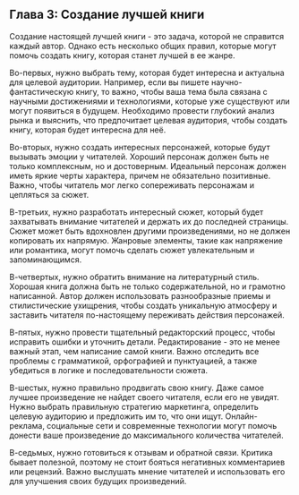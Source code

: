 ## Глава 3: Создание лучшей книги

Создание настоящей лучшей книги - это задача, которой не справится каждый автор.
Однако есть несколько общих правил, которые могут помочь создать книгу, которая станет лучшей в ее жанре.

Во-первых, нужно выбрать тему, которая будет интересна и актуальна для целевой аудитории.
Например, если вы пишете научно-фантастическую книгу, то важно, чтобы ваша тема была связана с научными достижениями и технологиями, которые уже существуют или могут появиться в будущем.
Необходимо провести глубокий анализ рынка и выяснить, что предпочитает целевая аудитория, чтобы создать книгу, которая будет интересна для неё.

Во-вторых, нужно создать интересных персонажей, которые будут вызывать эмоции у читателей.
Хороший персонаж должен быть не только комплексным, но и достоверным.
Идеальный персонаж должен иметь яркие черты характера, причем не обязательно позитивные.
Важно, чтобы читатель мог легко сопереживать персонажам и цепляться за сюжет.

В-третьих, нужно разработать интересный сюжет, который будет захватывать внимание читателей и держать их до последней страницы.
Сюжет может быть вдохновлен другими произведениями, но не должен копировать их напрямую.
Жанровые элементы, такие как напряжение или романтика, могут помочь сделать сюжет увлекательным и запоминающимся.

В-четвертых, нужно обратить внимание на литературный стиль.
Хорошая книга должна быть не только содержательной, но и грамотно написанной.
Автор должен использовать разнообразные приемы и стилистические ухищрения, чтобы создать уникальную атмосферу и заставить читателя по-настоящему переживать действия персонажей.

В-пятых, нужно провести тщательный редакторский процесс, чтобы исправить ошибки и уточнить детали.
Редактирование - это не менее важный этап, чем написание самой книги.
Важно отследить все проблемы с грамматикой, орфографией и пунктуацией, а также убедиться в логике и последовательности сюжета.

В-шестых, нужно правильно продвигать свою книгу.
Даже самое лучшее произведение не найдет своего читателя, если его не увидят.
Нужно выбрать правильную стратегию маркетинга, определить целевую аудиторию и предложить им то, что они ищут.
Онлайн-реклама, социальные сети и современные технологии могут помочь донести ваше произведение до максимального количества читателей.

В-седьмых, нужно готовиться к отзывам и обратной связи.
Критика бывает полезной, поэтому не стоит бояться негативных комментариев или рецензий.
Важно выслушать мнение читателей и использовать его для улучшения своих будущих произведений.
